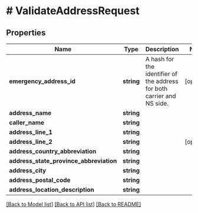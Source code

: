 # # ValidateAddressRequest

## Properties

Name | Type | Description | Notes
------------ | ------------- | ------------- | -------------
**emergency_address_id** | **string** | A hash for the identifier of the address for both carrier and NS side. | [optional]
**address_name** | **string** |  |
**caller_name** | **string** |  |
**address_line_1** | **string** |  |
**address_line_2** | **string** |  | [optional]
**address_country_abbreviation** | **string** |  |
**address_state_province_abbreviation** | **string** |  |
**address_city** | **string** |  |
**address_postal_code** | **string** |  |
**address_location_description** | **string** |  |

[[Back to Model list]](../../README.md#models) [[Back to API list]](../../README.md#endpoints) [[Back to README]](../../README.md)
